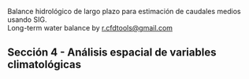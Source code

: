 Balance hidrológico de largo plazo para estimación de caudales medios usando SIG.  
Long-term water balance by r.cfdtools@gmail.com

## Sección 4 - Análisis espacial de variables climatológicas

